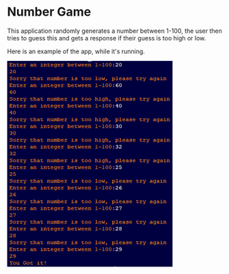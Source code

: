 # Number Game

This application randomly generates a number between 1-100, the user then tries to guess this and gets a response if their guess is too high or low.

Here is an example of the app, while it's running.


![Number Game](https://github.com/Grey-Matter12302/Programming-1-Portfolio/blob/master/NumberGame/NumberGameExample.PNG)
